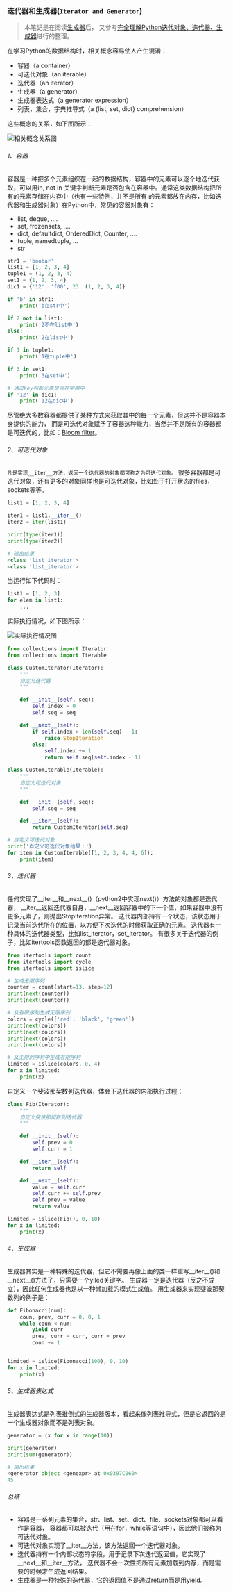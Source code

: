 ### 迭代器和生成器(```Iterator and Generator```)

>本笔记是在阅读[生成器](https://eastlakeside.gitbooks.io/interpy-zh/content/Generators/)后，
又参考[完全理解Python迭代对象、迭代器、生成器](https://foofish.net/iterators-vs-generators.html)进行的整理。

在学习Python的数据结构时，相关概念容易使人产生混淆：
- 容器（a container）
- 可迭代对象（an iterable）
- 迭代器（an iterator）
- 生成器（a generator）
- 生成器表达式（a generator expression）
- 列表，集合，字典推导式（a {list, set, dict} comprehension）

这些概念的关系，如下图所示：

![相关概念关系图](relationships.png)

###### 1、容器
容器是一种把多个元素组织在一起的数据结构，容器中的元素可以逐个地迭代获取，可以用in, not in
关键字判断元素是否包含在容器中。通常这类数据结构把所有的元素存储在内存中（也有一些特例，并不是所有
的元素都放在内存，比如迭代器和生成器对象）在Python中，常见的容器对象有：
- list, deque, ....
- set, frozensets, ....
- dict, defaultdict, OrderedDict, Counter, ....
- tuple, namedtuple, …
- str

```python
str1 = 'boobar'
list1 = [1, 2, 3, 4]
tuple1 = (1, 2, 3, 4)
set1 = {1, 2, 3, 4}
dic1 = {'12': 'f00', 23: (1, 2, 3, 4)}

if 'b' in str1:
    print('b在str中')

if 2 not in list1:
    print('2不在list中')
else:
    print('2在list中')

if 1 in tuple1:
    print('1在tuple中')

if 3 in set1:
    print('3在set中')

# 通过key判断元素是否在字典中
if '12' in dic1:
    print('12在dic中')
```

尽管绝大多数容器都提供了某种方式来获取其中的每一个元素，但这并不是容器本身提供的能力，
而是可迭代对象赋予了容器这种能力，当然并不是所有的容器都是可迭代的，比如：[Bloom filter](https://zh.wikipedia.org/wiki/%E5%B8%83%E9%9A%86%E8%BF%87%E6%BB%A4%E5%99%A8)。

###### 2、可迭代对象
```凡是实现__iter__方法，返回一个迭代器的对象都可称之为可迭代对象。```
很多容器都是可迭代对象，还有更多的对象同样也是可迭代对象，比如处于打开状态的files，sockets等等。

```python
list1 = [1, 2, 3, 4]

iter1 = list1.__iter__()
iter2 = iter(list1)

print(type(iter1))
print(type(iter2))

# 输出结果
<class 'list_iterator'>
<class 'list_iterator'>
```

当运行如下代码时：

```python
list1 = [1, 2, 3]
for elem in list1:
    ...
```
实际执行情况，如下图所示：

![实际执行情况图](iterable-vs-iterator.png)

```python
from collections import Iterator
from collections import Iterable

class CustomIterator(Iterator):
    """
    自定义迭代器
    """

    def __init__(self, seq):
        self.index = 0
        self.seq = seq

    def __next__(self):
        if self.index > len(self.seq) - 1:
            raise StopIteration
        else:
            self.index += 1
            return self.seq[self.index - 1]

class CustomIterable(Iterable):
    """
    自定义可迭代对象
    """

    def __init__(self, seq):
        self.seq = seq

    def __iter__(self):
        return CustomIterator(self.seq)

# 自定义可迭代对象
print('自定义可迭代对象结果：')
for item in CustomIterable([1, 2, 3, 4, 4, 6]):
    print(item)
```

###### 3、迭代器
任何实现了__iter__和__next__()（python2中实现next()）方法的对象都是迭代器，
__iter__返回迭代器自身，__next__返回容器中的下一个值，如果容器中没有更多元素了，则抛出StopIteration异常。
迭代器内部持有一个状态，该状态用于记录当前迭代所在的位置，以方便下次迭代的时候获取正确的元素。
迭代器有一种具体的迭代器类型，比如list_iterator，set_iterator。
有很多关于迭代器的例子，比如itertools函数返回的都是迭代器对象。

```python
from itertools import count
from itertools import cycle
from itertools import islice

# 生成无限序列
counter = count(start=13, step=12)
print(next(counter))
print(next(counter))

# 从有限序列生成无限序列
colors = cycle(['red', 'black', 'green'])
print(next(colors))
print(next(colors))
print(next(colors))
print(next(colors))

# 从无限的序列中生成有限序列
limited = islice(colors, 0, 4)
for x in limited:
    print(x)
```

自定义一个斐波那契数列迭代器，体会下迭代器的内部执行过程：

```python
class Fib(Iterator):
    """
    自定义斐波那契数列迭代器
    """

    def __init__(self):
        self.prev = 0
        self.curr = 1

    def __iter__(self):
        return self

    def __next__(self):
        value = self.curr
        self.curr += self.prev
        self.prev = value
        return value

limited = islice(Fib(), 0, 10)
for x in limited:
    print(x)
```

###### 4、生成器
生成器其实是一种特殊的迭代器，但它不需要再像上面的类一样重写__iter__()和__next__()方法了，只需要一个yiled关键字。
生成器一定是迭代器（反之不成立），因此任何生成器也是以一种懒加载的模式生成值。
用生成器来实现斐波那契数列的例子是：

```python
def Fibonacci(num):
    coun, prev, curr = 0, 0, 1
    while coun < num:
        yield curr
        prev, curr = curr, curr + prev
        coun += 1


limited = islice(Fibonacci(100), 0, 10)
for x in limited:
    print(x)
```

###### 5、生成器表达式
生成器表达式是列表推倒式的生成器版本，看起来像列表推导式，但是它返回的是一个生成器对象而不是列表对象。

```python
generator = (x for x in range(10))

print(generator)
print(sum(generator))

# 输出结果
<generator object <genexpr> at 0x0397C060>
45
```

###### 总结
- 容器是一系列元素的集合，str、list、set、dict、file、sockets对象都可以看作是容器，
容器都可以被迭代（用在for，while等语句中），因此他们被称为可迭代对象。
- 可迭代对象实现了__iter__方法，该方法返回一个迭代器对象。
- 迭代器持有一个内部状态的字段，用于记录下次迭代返回值，它实现了__next__和__iter__方法，
迭代器不会一次性把所有元素加载到内存，而是需要的时候才生成返回结果。
- 生成器是一种特殊的迭代器，它的返回值不是通过return而是用yield。